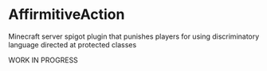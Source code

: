 # AffirmitiveAction
Minecraft server spigot plugin that punishes players for using discriminatory language directed at protected classes

WORK IN PROGRESS
